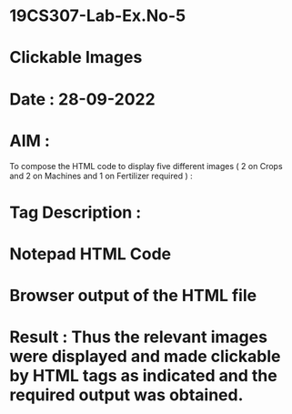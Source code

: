 # 19CS307-Lab-Ex.No-5
# Clickable Images
# Date : 28-09-2022
# AIM :
To compose the HTML code to display five different images ( 2 on Crops and 2 on Machines and 1 on Fertilizer required ) :








 # Tag Description :







# Notepad HTML Code







# Browser output of the HTML file




 # Result : Thus the relevant images were displayed and made clickable by HTML tags as indicated and the required output was obtained.
